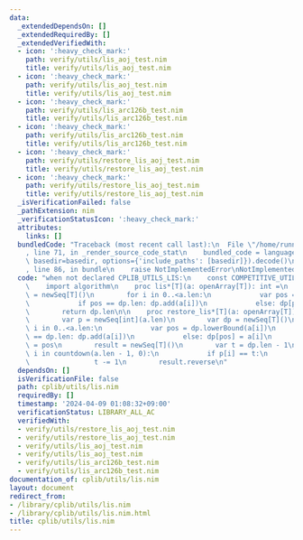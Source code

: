 ```yaml
---
data:
  _extendedDependsOn: []
  _extendedRequiredBy: []
  _extendedVerifiedWith:
  - icon: ':heavy_check_mark:'
    path: verify/utils/lis_aoj_test.nim
    title: verify/utils/lis_aoj_test.nim
  - icon: ':heavy_check_mark:'
    path: verify/utils/lis_aoj_test.nim
    title: verify/utils/lis_aoj_test.nim
  - icon: ':heavy_check_mark:'
    path: verify/utils/lis_arc126b_test.nim
    title: verify/utils/lis_arc126b_test.nim
  - icon: ':heavy_check_mark:'
    path: verify/utils/lis_arc126b_test.nim
    title: verify/utils/lis_arc126b_test.nim
  - icon: ':heavy_check_mark:'
    path: verify/utils/restore_lis_aoj_test.nim
    title: verify/utils/restore_lis_aoj_test.nim
  - icon: ':heavy_check_mark:'
    path: verify/utils/restore_lis_aoj_test.nim
    title: verify/utils/restore_lis_aoj_test.nim
  _isVerificationFailed: false
  _pathExtension: nim
  _verificationStatusIcon: ':heavy_check_mark:'
  attributes:
    links: []
  bundledCode: "Traceback (most recent call last):\n  File \"/home/runner/.local/lib/python3.10/site-packages/onlinejudge_verify/documentation/build.py\"\
    , line 71, in _render_source_code_stat\n    bundled_code = language.bundle(stat.path,\
    \ basedir=basedir, options={'include_paths': [basedir]}).decode()\n  File \"/home/runner/.local/lib/python3.10/site-packages/onlinejudge_verify/languages/nim.py\"\
    , line 86, in bundle\n    raise NotImplementedError\nNotImplementedError\n"
  code: "when not declared CPLIB_UTILS_LIS:\n    const COMPETITIVE_UTILS_LIS* = 1\n\
    \    import algorithm\n    proc lis*[T](a: openArray[T]): int =\n        var dp\
    \ = newSeq[T]()\n        for i in 0..<a.len:\n            var pos = dp.lowerBound(a[i])\n\
    \            if pos == dp.len: dp.add(a[i])\n            else: dp[pos] = a[i]\n\
    \        return dp.len\n\n    proc restore_lis*[T](a: openArray[T]): seq[T] =\n\
    \        var p = newSeq[int](a.len)\n        var dp = newSeq[T]()\n        for\
    \ i in 0..<a.len:\n            var pos = dp.lowerBound(a[i])\n            if pos\
    \ == dp.len: dp.add(a[i])\n            else: dp[pos] = a[i]\n            p[i]\
    \ = pos\n        result = newSeq[T]()\n        var t = dp.len - 1\n        for\
    \ i in countdown(a.len - 1, 0):\n            if p[i] == t:\n                result.add(a[i])\n\
    \                t -= 1\n        result.reverse\n"
  dependsOn: []
  isVerificationFile: false
  path: cplib/utils/lis.nim
  requiredBy: []
  timestamp: '2024-04-09 01:08:32+09:00'
  verificationStatus: LIBRARY_ALL_AC
  verifiedWith:
  - verify/utils/restore_lis_aoj_test.nim
  - verify/utils/restore_lis_aoj_test.nim
  - verify/utils/lis_aoj_test.nim
  - verify/utils/lis_aoj_test.nim
  - verify/utils/lis_arc126b_test.nim
  - verify/utils/lis_arc126b_test.nim
documentation_of: cplib/utils/lis.nim
layout: document
redirect_from:
- /library/cplib/utils/lis.nim
- /library/cplib/utils/lis.nim.html
title: cplib/utils/lis.nim
---
```

